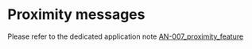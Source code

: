 # Proximity messages

 Please refer to the dedicated application note [AN-007_proximity_feature](../../../D-Reference/DocLibrary_R/AbeewayTrackers_R.md#application-notes)